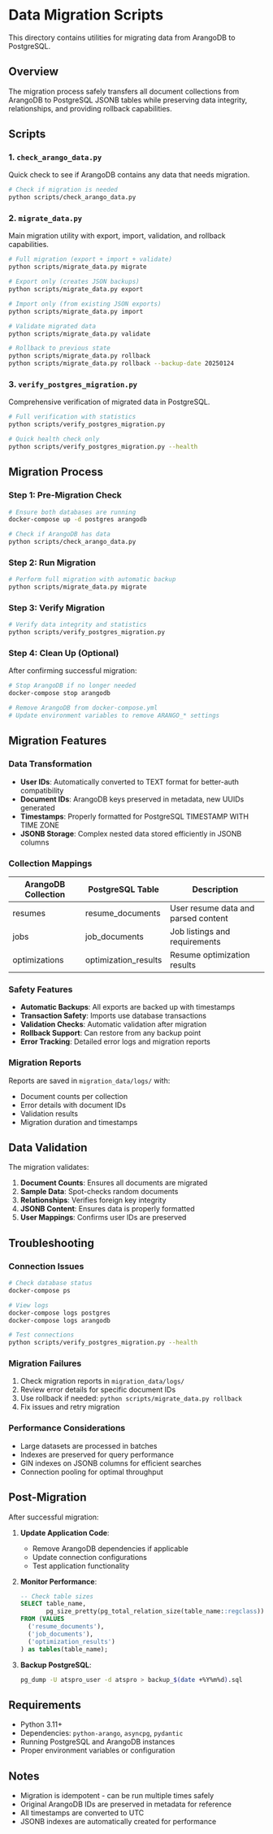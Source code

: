 # Data Migration Scripts

This directory contains utilities for migrating data from ArangoDB to PostgreSQL.

## Overview

The migration process safely transfers all document collections from ArangoDB to PostgreSQL JSONB tables while preserving data integrity, relationships, and providing rollback capabilities.

## Scripts

### 1. `check_arango_data.py`
Quick check to see if ArangoDB contains any data that needs migration.

```bash
# Check if migration is needed
python scripts/check_arango_data.py
```

### 2. `migrate_data.py`
Main migration utility with export, import, validation, and rollback capabilities.

```bash
# Full migration (export + import + validate)
python scripts/migrate_data.py migrate

# Export only (creates JSON backups)
python scripts/migrate_data.py export

# Import only (from existing JSON exports)
python scripts/migrate_data.py import

# Validate migrated data
python scripts/migrate_data.py validate

# Rollback to previous state
python scripts/migrate_data.py rollback
python scripts/migrate_data.py rollback --backup-date 20250124
```

### 3. `verify_postgres_migration.py`
Comprehensive verification of migrated data in PostgreSQL.

```bash
# Full verification with statistics
python scripts/verify_postgres_migration.py

# Quick health check only
python scripts/verify_postgres_migration.py --health
```

## Migration Process

### Step 1: Pre-Migration Check
```bash
# Ensure both databases are running
docker-compose up -d postgres arangodb

# Check if ArangoDB has data
python scripts/check_arango_data.py
```

### Step 2: Run Migration
```bash
# Perform full migration with automatic backup
python scripts/migrate_data.py migrate
```

### Step 3: Verify Migration
```bash
# Verify data integrity and statistics
python scripts/verify_postgres_migration.py
```

### Step 4: Clean Up (Optional)
After confirming successful migration:
```bash
# Stop ArangoDB if no longer needed
docker-compose stop arangodb

# Remove ArangoDB from docker-compose.yml
# Update environment variables to remove ARANGO_* settings
```

## Migration Features

### Data Transformation
- **User IDs**: Automatically converted to TEXT format for better-auth compatibility
- **Document IDs**: ArangoDB keys preserved in metadata, new UUIDs generated
- **Timestamps**: Properly formatted for PostgreSQL TIMESTAMP WITH TIME ZONE
- **JSONB Storage**: Complex nested data stored efficiently in JSONB columns

### Collection Mappings
| ArangoDB Collection | PostgreSQL Table | Description |
|-------------------|------------------|-------------|
| resumes | resume_documents | User resume data and parsed content |
| jobs | job_documents | Job listings and requirements |
| optimizations | optimization_results | Resume optimization results |

### Safety Features
- **Automatic Backups**: All exports are backed up with timestamps
- **Transaction Safety**: Imports use database transactions
- **Validation Checks**: Automatic validation after migration
- **Rollback Support**: Can restore from any backup point
- **Error Tracking**: Detailed error logs and migration reports

### Migration Reports
Reports are saved in `migration_data/logs/` with:
- Document counts per collection
- Error details with document IDs
- Validation results
- Migration duration and timestamps

## Data Validation

The migration validates:
1. **Document Counts**: Ensures all documents are migrated
2. **Sample Data**: Spot-checks random documents
3. **Relationships**: Verifies foreign key integrity
4. **JSONB Content**: Ensures data is properly formatted
5. **User Mappings**: Confirms user IDs are preserved

## Troubleshooting

### Connection Issues
```bash
# Check database status
docker-compose ps

# View logs
docker-compose logs postgres
docker-compose logs arangodb

# Test connections
python scripts/verify_postgres_migration.py --health
```

### Migration Failures
1. Check migration reports in `migration_data/logs/`
2. Review error details for specific document IDs
3. Use rollback if needed: `python scripts/migrate_data.py rollback`
4. Fix issues and retry migration

### Performance Considerations
- Large datasets are processed in batches
- Indexes are preserved for query performance
- GIN indexes on JSONB columns for efficient searches
- Connection pooling for optimal throughput

## Post-Migration

After successful migration:

1. **Update Application Code**:
   - Remove ArangoDB dependencies if applicable
   - Update connection configurations
   - Test application functionality

2. **Monitor Performance**:
   ```sql
   -- Check table sizes
   SELECT table_name, 
          pg_size_pretty(pg_total_relation_size(table_name::regclass)) as size 
   FROM (VALUES 
     ('resume_documents'), 
     ('job_documents'), 
     ('optimization_results')
   ) as tables(table_name);
   ```

3. **Backup PostgreSQL**:
   ```bash
   pg_dump -U atspro_user -d atspro > backup_$(date +%Y%m%d).sql
   ```

## Requirements

- Python 3.11+
- Dependencies: `python-arango`, `asyncpg`, `pydantic`
- Running PostgreSQL and ArangoDB instances
- Proper environment variables or configuration

## Notes

- Migration is idempotent - can be run multiple times safely
- Original ArangoDB IDs are preserved in metadata for reference
- All timestamps are converted to UTC
- JSONB indexes are automatically created for performance